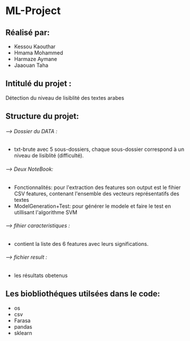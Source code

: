 # ML-Project
## Réalisé par:
- Kessou Kaouthar
- Hmama Mohammed
- Harmaze Aymane
- Jaaouan Taha

## Intitulé du projet :
Détection du niveau de lisiblité des textes arabes

## Structure du projet: 
###### --> Dossier du DATA :  
- txt-brute avec 5 sous-dossiers, chaque sous-dossier correspond à un niveau de lisiblité (difficulté).
###### --> Deux NoteBook:  
- Fonctionnalités: pour l'extraction des features son output est le fihier CSV features, contenant l'ensemble des vecteurs représentatifs des textes
- ModelGeneration+Test: pour générer le modele et faire le test en utillisant l'algorithme SVM
###### --> fihier caracteristiques : 
- contient la liste des 6 features avec leurs significations.
###### --> fichier result : 
- les résultats obetenus

## Les biobliothéques utilsées dans le code:
- os
- csv
- Farasa
- pandas
- sklearn
